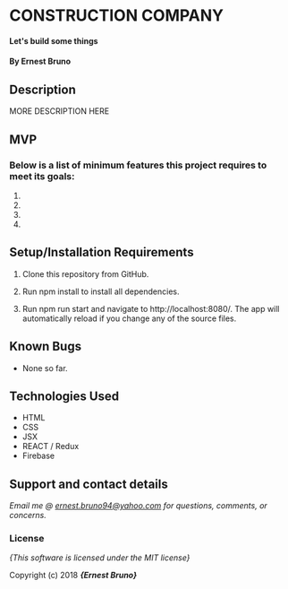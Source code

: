 # CONSTRUCTION COMPANY

#### Let's build some things
#### By **Ernest Bruno**

## Description

MORE DESCRIPTION HERE

## MVP
### Below is a list of minimum features this project requires to meet its goals:

1.
2.
3.
4.

## Setup/Installation Requirements

1. Clone this repository from GitHub.

2. Run npm install to install all dependencies.

3. Run npm run start and navigate to http://localhost:8080/. The app will automatically reload if you change any of the source files.

## Known Bugs

* None so far.

## Technologies Used
* HTML
* CSS
* JSX
* REACT / Redux
* Firebase

## Support and contact details

_Email me @ ernest.bruno94@yahoo.com for questions, comments, or concerns._

### License

*{This software is licensed under the MIT license}*

Copyright (c) 2018 **_{Ernest Bruno}_**
